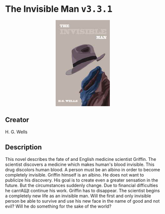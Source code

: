 
# The Invisible Man <kbd>v3.3.1</kbd>

<center>
  <img src="./cover-1024.jpg"/>
</center>

## Creator
H. G. Wells

## Description
This novel describes the fate of and English medicine scientist Griffin. The scientist discovers a medicine which makes human's blood invisible. This drug discolors human blood. A person must be an albino in order to become completely invisible. Griffin himself is an albino. He does not want to publicize his discovery. His goal is to create even a greater sensation in the future. But the circumstances suddenly change. Due to financial difficulties he canтАЩt continue his work. Griffin has to disappear. The scientist begins a completely new life as an invisible man. Will the first and only invisible person be able to survive and use his new face in the name of good and not evil? Will he do something for the sake of the world?
